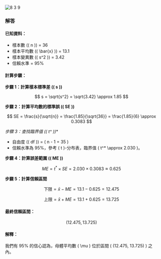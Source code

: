 ![8 3 9](https://github.com/user-attachments/assets/7b94982f-0145-4bad-8c86-4a6db2ccd84c)
### 解答

#### 已知資料：
- 樣本數 (\( n \)) = 36
- 樣本平均數 (\( \bar{x} \)) = 13.1
- 樣本變異數 (\( s^2 \)) = 3.42
- 信賴水準 = 95%

#### 計算步驟：

**步驟 1：計算樣本標準差 (\( s \))**

$$
s = \sqrt{s^2} = \sqrt{3.42} \approx 1.85
$$

**步驟 2：計算平均數的標準誤 (\( SE \))**

$$
SE = \frac{s}{\sqrt{n}} = \frac{1.85}{\sqrt{36}} = \frac{1.85}{6} \approx 0.3083
$$

**步驟 3：查找臨界值 (\( t^* \))**

- 自由度 (\( df \)) = \( n - 1 = 35 \)
- 信賴水準為 95%，參考 \( t \)-分布表，臨界值 \( t^* \approx 2.030 \)。

**步驟 4：計算誤差範圍 (\( ME \))**

$$
ME = t^* \times SE = 2.030 \times 0.3083 \approx 0.625
$$

**步驟 5：計算信賴區間**

$$
\text{下限} = \bar{x} - ME = 13.1 - 0.625 = 12.475
$$

$$
\text{上限} = \bar{x} + ME = 13.1 + 0.625 = 13.725
$$

#### 最終信賴區間：

$$
(12.475, 13.725)
$$

#### 解釋：

我們有 95% 的信心認為，母體平均數 \( \mu \) 位於區間 \( (12.475, 13.725) \) 之內。
